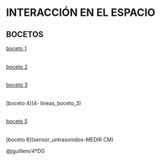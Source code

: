 # INTERACCIÓN EN EL ESPACIO
## BOCETOS
[boceto 1](1-practica_patrones)
###### 
[boceto 2](2cylinder_PRUEBA)
######
[boceto 3](3cilindro_texto)
###### 
[boceto 4](4- lineas_boceto_3)
###### 
[boceto 5](SENSOR-CIRCULO)
######
[boceto 6](sensor_untrasonidos-MEDIR CM)





@jguillem/4ºDG 
